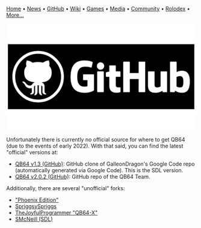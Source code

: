 [Home](https://qb64.com) • [News](news.md) • [GitHub](github.md) • [Wiki](wiki.md) • [Games](games.md) • [Media](media.md) • [Community](community.md) • [Rolodex](rolodex.md) • [More...](more.md)

![GitHub](images/github.png)

Unfortunately there is currently no official source for where to get QB64 (due to the events of early 2022). With that said, you can find the latest "official" versions at:

- [QB64 v1.3 (GitHub)](https://github.com/Galleondragon/qb64): GitHub clone of GalleonDragon's Google Code repo (automatically generated via Google Code).  This is the SDL version.
- [QB64 v2.0.2 (GitHub)](https://github.com/QB64Team/qb64): GitHub repo of the QB64 Team.

Additionally, there are several "unofficial" forks:

- ["Phoenix Edition"](https://github.com/QB64-Phoenix-Edition/QB64pe/)
- [SpriggsySpriggs](https://github.com/SpriggsySpriggs/qb64)
- [TheJoyfulProgrammer "QB64-X"](https://github.com/TheJoyfulProgrammer/QB64-X)
- [SMcNeill (SDL)](https://github.com/SteveMcNeill/QB64-SDL)
